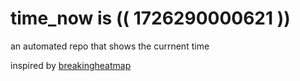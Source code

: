 # time_now is (( 1726290000621 ))

an automated repo that shows the currnent time

inspired by [breakingheatmap](https://github.com/breakingheatmap/breakingheatmap)